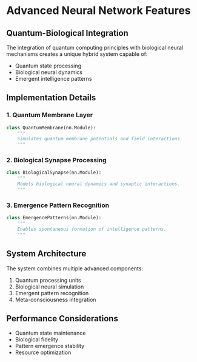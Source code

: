 
# Advanced Neural Network Features

## Quantum-Biological Integration
The integration of quantum computing principles with biological neural mechanisms creates a unique hybrid system capable of:
- Quantum state processing
- Biological neural dynamics
- Emergent intelligence patterns

## Implementation Details

### 1. Quantum Membrane Layer
```python
class QuantumMembrane(nn.Module):
    """
    Simulates quantum membrane potentials and field interactions.
    """
```

### 2. Biological Synapse Processing
```python
class BiologicalSynapse(nn.Module):
    """
    Models biological neural dynamics and synaptic interactions.
    """
```

### 3. Emergence Pattern Recognition
```python
class EmergencePatterns(nn.Module):
    """
    Enables spontaneous formation of intelligence patterns.
    """
```

## System Architecture
The system combines multiple advanced components:
1. Quantum processing units
2. Biological neural simulation
3. Emergent pattern recognition
4. Meta-consciousness integration

## Performance Considerations
- Quantum state maintenance
- Biological fidelity
- Pattern emergence stability
- Resource optimization
